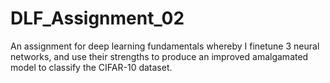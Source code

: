 # DLF_Assignment_02
An assignment for deep learning fundamentals whereby I finetune 3 neural networks, and use their strengths to produce an improved amalgamated model to classify the CIFAR-10 dataset. 
